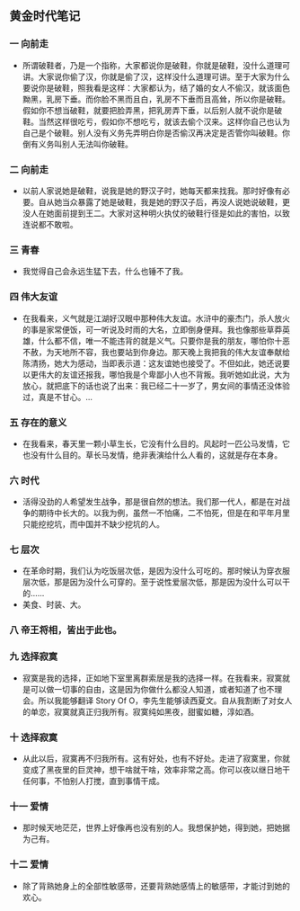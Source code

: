 ## 黄金时代笔记
### 一 向前走
- 所谓破鞋者，乃是一个指称，大家都说你是破鞋，你就是破鞋，没什么道理可讲。大家说你偷了汉，你就是偷了汉，这样没什么道理可讲。至于大家为什么要说你是破鞋，照我看是这样：大家都认为，结了婚的女人不偷汉，就该面色黝黑，乳房下垂。而你脸不黑而且白，乳房不下垂而且高耸，所以你是破鞋。假如你不想当破鞋，就要把脸弄黑，把乳房弄下垂，以后别人就不说你是破鞋。当然这样很吃亏，假如你不想吃亏，就该去偷个汉来。这样你自己也认为自己是个破鞋。别人没有义务先弄明白你是否偷汉再决定是否管你叫破鞋。你倒有义务叫别人无法叫你破鞋。

### 二 向前走
- 以前人家说她是破鞋，说我是她的野汉子时，她每天都来找我。那时好像有必要。自从她当众暴露了她是破鞋，我是她的野汉子后，再没人说她说破鞋，更没人在她面前提到王二。大家对这种明火执仗的破鞋行径是如此的害怕，以致连说都不敢啦。

### 三 青春
- 我觉得自己会永远生猛下去，什么也锤不了我。

### 四 伟大友谊
- 在我看来，义气就是江湖好汉眼中那种伟大友谊。水浒中的豪杰门，杀人放火的事是家常便饭，可一听说及时雨的大名，立即倒身便拜。我也像那些草莽英雄，什么都不信，唯一不能违背的就是义气。只要你是我的朋友，哪怕你十恶不赦，为天地所不容，我也要站到你身边。那天晚上我把我的伟大友谊奉献给陈清扬，她大为感动，当即表示道：这友谊她也接受了。不但如此，她还说要以更伟大的友谊还报我，哪怕我是个卑鄙小人也不背叛。我听她如此说，大为放心，就把底下的话也说了出来：我已经二十一岁了，男女间的事情还没体验过，真是不甘心。...

### 五 存在的意义
- 在我看来，春天里一颗小草生长，它没有什么目的。风起时一匹公马发情，它也没有什么目的。草长马发情，绝非表演给什么人看的，这就是存在本身。

### 六 时代
- 活得没劲的人希望发生战争，那是很自然的想法。我们那一代人，都是在对战争的期待中长大的。以我为例，虽然一不怕痛，二不怕死，但是在和平年月里只能挖挖坑，而中国并不缺少挖坑的人。

### 七 层次
- 在革命时期，我们认为吃饭层次低，是因为没什么可吃的。那时候认为穿衣服层次低，那是因为没什么可穿的。至于说性爱层次低，那是因为没什么可以干的......
- 美食、时装、大。

### 八 帝王将相，皆出于此也。

### 九 选择寂寞
- 寂寞是我的选择，正如地下室里离群索居是我的选择一样。在我看来，寂寞就是可以做一切事的自由，这是因为你做什么都没人知道，或者知道了也不理会。所以我能够翻译 Story Of O，李先生能够读西夏文。自从我割断了对女人的单恋，寂寞就真正归我所有。寂寞纯如黑夜，甜蜜如糖，淳如酒。

### 十 选择寂寞
- 从此以后，寂寞再不归我所有。这有好处，也有不好处。走进了寂寞里，你就变成了黑夜里的巨灵神，想干啥就干啥，效率非常之高。你可以夜以继日地干任何事，不怕别人打搅，直到事情干成。

### 十一 爱情
- 那时候天地茫茫，世界上好像再也没有别的人。我想保护她，得到她，把她据为己有。

### 十二 爱情
- 除了背熟她身上的全部性敏感带，还要背熟她感情上的敏感带，才能讨到她的欢心。